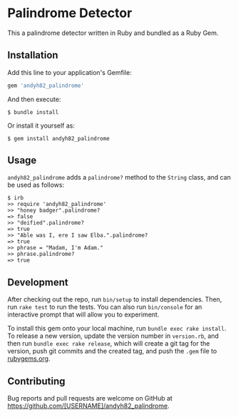 # Palindrome Detector

This a palindrome detector written in Ruby and bundled as a Ruby Gem.

## Installation

Add this line to your application's Gemfile:

```ruby
gem 'andyh82_palindrome'
```

And then execute:

    $ bundle install

Or install it yourself as:

    $ gem install andyh82_palindrome

## Usage

`andyh82_palindrome` adds a `palindrome?` method to the `String` class, and can be used as follows:

```
$ irb
>> require 'andyh82_palindrome'
>> "honey badger".palindrome?
=> false
>> "deified".palindrome?
=> true
>> "Able was I, ere I saw Elba.".palindrome?
=> true
>> phrase = "Madam, I'm Adam."
>> phrase.palindrome?
=> true
```

## Development

After checking out the repo, run `bin/setup` to install dependencies. Then, run `rake test` to run the tests. You can also run `bin/console` for an interactive prompt that will allow you to experiment.

To install this gem onto your local machine, run `bundle exec rake install`. To release a new version, update the version number in `version.rb`, and then run `bundle exec rake release`, which will create a git tag for the version, push git commits and the created tag, and push the `.gem` file to [rubygems.org](https://rubygems.org).

## Contributing

Bug reports and pull requests are welcome on GitHub at https://github.com/[USERNAME]/andyh82_palindrome.
